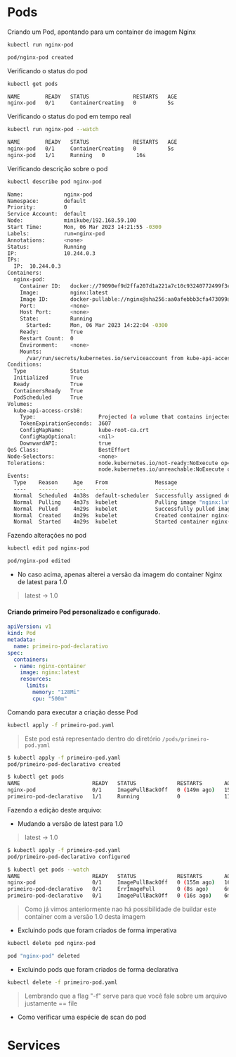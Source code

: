 # Pods

Criando um Pod, apontando para um container de imagem Nginx

```bash
kubectl run nginx-pod

pod/nginx-pod created
```

Verificando o status do pod
```bash
kubectl get pods

NAME        READY   STATUS              RESTARTS   AGE
nginx-pod   0/1     ContainerCreating   0          5s

```

Verificando o status do pod em tempo real
```bash
kubectl run nginx-pod --watch

NAME        READY   STATUS              RESTARTS   AGE
nginx-pod   0/1     ContainerCreating   0          5s
nginx-pod   1/1     Running   0          16s
```

Verificando descrição sobre o pod
```bash
kubectl describe pod nginx-pod

Name:             nginx-pod
Namespace:        default
Priority:         0
Service Account:  default
Node:             minikube/192.168.59.100
Start Time:       Mon, 06 Mar 2023 14:21:55 -0300
Labels:           run=nginx-pod
Annotations:      <none>
Status:           Running
IP:               10.244.0.3
IPs:
  IP:  10.244.0.3
Containers:
  nginx-pod:
    Container ID:   docker://79090ef9d2ffa207d1a221a7c10c93240772499f3e275c02f310eb7e62ab1b06
    Image:          nginx:latest
    Image ID:       docker-pullable://nginx@sha256:aa0afebbb3cfa473099a62c4b32e9b3fb73ed23f2a75a65ce1d4b4f55a5c2ef2
    Port:           <none>
    Host Port:      <none>
    State:          Running
      Started:      Mon, 06 Mar 2023 14:22:04 -0300
    Ready:          True
    Restart Count:  0
    Environment:    <none>
    Mounts:
      /var/run/secrets/kubernetes.io/serviceaccount from kube-api-access-crsb8 (ro)
Conditions:
  Type              Status
  Initialized       True 
  Ready             True 
  ContainersReady   True 
  PodScheduled      True 
Volumes:
  kube-api-access-crsb8:
    Type:                    Projected (a volume that contains injected data from multiple sources)
    TokenExpirationSeconds:  3607
    ConfigMapName:           kube-root-ca.crt
    ConfigMapOptional:       <nil>
    DownwardAPI:             true
QoS Class:                   BestEffort
Node-Selectors:              <none>
Tolerations:                 node.kubernetes.io/not-ready:NoExecute op=Exists for 300s
                             node.kubernetes.io/unreachable:NoExecute op=Exists for 300s
Events:
  Type    Reason     Age    From               Message
  ----    ------     ----   ----               -------
  Normal  Scheduled  4m38s  default-scheduler  Successfully assigned default/nginx-pod to minikube
  Normal  Pulling    4m37s  kubelet            Pulling image "nginx:latest"
  Normal  Pulled     4m29s  kubelet            Successfully pulled image "nginx:latest" in 8.476159331s (8.476170092s including waiting)
  Normal  Created    4m29s  kubelet            Created container nginx-pod
  Normal  Started    4m29s  kubelet            Started container nginx-pod
```

Fazendo alterações no pod
```bash
kubectl edit pod nginx-pod

pod/nginx-pod edited
```
- No caso acima, apenas alterei a versão da imagem do container Nginx de latest para 1.0
> latest -> 1.0

#### Criando primeiro Pod personalizado e configurado.

``` yaml
apiVersion: v1
kind: Pod
metadata:
  name: primeiro-pod-declarativo
spec:
  containers:
  - name: nginx-container
    image: nginx:latest
    resources:
      limits:
        memory: "128Mi"
        cpu: "500m"
```

Comando para executar a criação desse Pod

```bash
kubectl apply -f primeiro-pod.yaml
```
> Este pod está representado dentro do diretório `/pods/primeiro-pod.yaml`

```bash
$ kubectl apply -f primeiro-pod.yaml 
pod/primeiro-pod-declarativo created

$ kubectl get pods
NAME                       READY   STATUS             RESTARTS       AGE
nginx-pod                  0/1     ImagePullBackOff   0 (149m ago)   159m
primeiro-pod-declarativo   1/1     Running            0              11s

```

Fazendo a edição deste arquivo:
- Mudando a versão de latest para 1.0
> latest -> 1.0

```bash
$ kubectl apply -f primeiro-pod.yaml 
pod/primeiro-pod-declarativo configured

$ kubectl get pods --watch
NAME                       READY   STATUS             RESTARTS       AGE
nginx-pod                  0/1     ImagePullBackOff   0 (155m ago)   166m
primeiro-pod-declarativo   0/1     ErrImagePull       0 (8s ago)     6m48s
primeiro-pod-declarativo   0/1     ImagePullBackOff   0 (16s ago)    6m56s
```
> Como já vimos anteriormente nao há possibilidade de buildar este container com a versão 1.0 desta imagem

- Excluindo pods que foram criados de forma imperativa
```bash
kubectl delete pod nginx-pod

pod "nginx-pod" deleted
```

- Excluindo pods que foram criados de forma declarativa
```bash
kubectl delete -f primeiro-pod.yaml
```
> Lembrando que a flag "-f" serve para que você fale sobre um arquivo justamente == file


- Como verificar uma espécie de scan do pod

# Services

